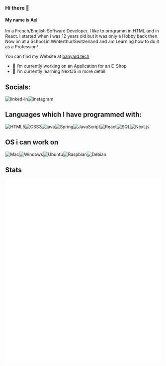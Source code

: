 ### Hi there 👋
#### My name is Ael
Im a French/English Software Developer. I like to programm in HTML and in React. I started when i was 12 years old but it was only a Hobby back then. Now im at a School in Winterthur/Switzerland and am Learning how to do it as a Profession!

You can find my Website at [banyard.tech](https://banyard.tech)

<!--
**AelElliotBanyard/AelElliotBanyard** is a ✨ _special_ ✨ repository because its `README.md` (this file) appears on your GitHub profile.

Here are some ideas to get you started:

- 🔭 I’m currently working on ...
- 🌱 I’m currently learning ...
- 👯 I’m looking to collaborate on ...
- 🤔 I’m looking for help with ...
- 💬 Ask me about ...
- 📫 How to reach me: ...
- 😄 Pronouns: ...
- ⚡ Fun fact: ...
-->
- 🔭 I’m currently working on an Application for an E-Shop
- 🌱 I’m currently learning NextJS in more detail

## Socials:

[<img align="left" alt="linked-in" src="https://img.shields.io/badge/-LinkedIn-0088ff?style=for-the-badge&logo=linkedin&logoColor=white"/>](https://www.linkedin.com/in/ael-banyard-364979195/)
[<img align="left" alt="instagram" src="https://img.shields.io/badge/-Instagram-ff9500?style=for-the-badge&logo=instagram&logoColor=white"/>](https://www.instagram.com/ael.banyard/)
<!--
[<img align="left" alt="twitter" src="https://img.shields.io/badge/-Twitter-34b4eb?&style=for-the-badge&logo=twitter&logoColor=white"/>](https://twitter.com/AelBanyard)
[<img align="left" alt="facebook" src="https://img.shields.io/badge/-Facebook-0a448f?&style=for-the-badge&logo=facebook&logoColor=white"/>](https://www.facebook.com/ael.banyard.3)
-->
<br>

## Languages which I have programmed with:

<img align="left" alt="HTML5" src="https://img.shields.io/badge/-HTML-orange?style=for-the-badge&logo=html5&logoColor=white"/>
<img align="left" alt="CSS3" src="https://img.shields.io/badge/-CSS-blue?style=for-the-badge&logo=css3&logoColor=white"/>
<img align="left" alt="java" src="https://img.shields.io/badge/-JAVA-orange?style=for-the-badge&logo=java&logoColor=white"/>
<img align="left" alt="Spring" src="https://img.shields.io/badge/-SPRING-green?style=for-the-badge&logo=spring&logoColor=white"/>
<img align="left" alt="JavaScript" src="https://img.shields.io/badge/-JavaScript-yellow?style=for-the-badge&logo=javascript&logoColor=white"/>
<img align="left" alt="React" src="https://img.shields.io/badge/-REACT-blue?style=for-the-badge&logo=react&logoColor=white"/>
<img align="left" alt="SQL" src="https://img.shields.io/badge/-SQL-orange?style=for-the-badge&logo=mysql&logoColor=white"/>
<img align="left" alt="Next.js" src="https://img.shields.io/badge/-Next.JS-white?style=for-the-badge&logo=next.js&logoColor=black" />

<br>

## OS i can work on

<img align="left" alt="Mac" src="https://img.shields.io/badge/-MAC-000000?style=for-the-badge&logo=Apple&logoColor=white"/>
<img align="left" alt="Windows" src="https://img.shields.io/badge/-WINDOWS-0078d4?style=for-the-badge&logo=windows&logoColor=white"/>
<img align="left" alt="Ubuntu" src="https://img.shields.io/badge/-UBUNTU-dd4814?style=for-the-badge&logo=ubuntu&logoColor=white"/>
<img align="left" alt="Raspbian" src="https://img.shields.io/badge/-RASPBIAN-c51a4a?style=for-the-badge&logo=raspberrypi&logoColor=white"/>
<img align="left" alt="Debian" src="https://img.shields.io/badge/-DEBIAN-CE0056?style=for-the-badge&logo=debian&logoColor=white"/>

<br>

## Stats

[<img align="left" alt="Overview" src="https://github.com/AelElliotBanyard/my-stats/blob/master/generated/overview.svg#gh-dark-mode-only" />](https://github.com/AelElliotBanyard/my-stats/blob/master/generated/overview.svg)
[<img align="left" alt="Langs" src="https://github.com/AelElliotBanyard/my-stats/blob/master/generated/languages.svg#gh-dark-mode-only" />](https://github.com/AelElliotBanyard/my-stats/blob/master/generated/languages.svg)
